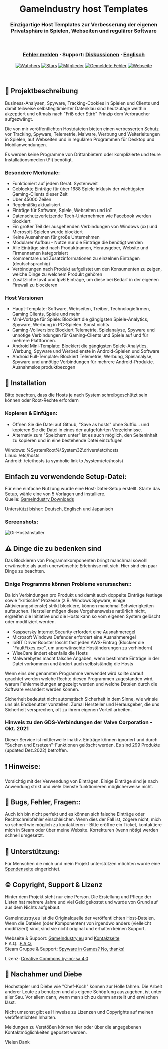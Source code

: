 <h1 align="center">GameIndustry host Templates</h1>
<h3 align="center">Einzigartige Host Templates zur Verbesserung der eigenen Privatsphäre in Spielen, Webseiten und regulärer Software</h3>

<br />
	
<h3 align="center">
  <a href="https://github.com/KodoPengin/GameIndustry-hosts-Template/issues">Fehler melden</a>
  <span> · </span>
  Support: <a href="https://github.com/KodoPengin/GameIndustry-hosts-Template/discussions">Diskussionen</a>
  <span> · </span>
  <a href="../README.md">Englisch</a>
</h3>
 <p align="center">
    <a href="https://github.com/KodoPengin/GameIndustry-hosts-Template/watchers"><img alt="Watchers" src="https://img.shields.io/github/watchers/KodoPengin/GameIndustry-hosts-Template.svg?color=0088ff" /></a>
    <a href="https://github.com/KodoPengin/GameIndustry-hosts-Template/stargazers"><img alt="Stars" src="https://img.shields.io/github/stars/KodoPengin/GameIndustry-hosts-Template.svg?color=0088ff" /></a>
    <a href="https://github.com/KodoPengin/GameIndustry-hosts-Template/network/members"><img alt="Mitglieder" src="https://img.shields.io/github/forks/KodoPengin/GameIndustry-hosts-Template.svg?color=0088ff" /></a>
    <a href="https://github.com/KodoPengin/GameIndustry-hosts-Template/issues"><img alt="Gemeldete Fehler" src="https://img.shields.io/github/issues/KodoPengin/GameIndustry-hosts-Template.svg?color=0088ff" /></a>
    <a href="https://gameindustry.eu"><img alt="Webseite" src="https://img.shields.io/badge/webseite-online-blue?url=https%3A%2F%2Fgameindustry.eu?color=0088ff" /></a>
  </p>
<br />

## 📝 Projektbeschreibung
Business-Analysen, Spyware, Tracking-Cookies in Spielen und Clients und damit teilweise selbstlegitimierter Datenklau sind heutzutage weithin akzeptiert und oftmals nach "Friß oder Stirb" Prinzip dem Verbraucher aufgezwängt.

Die von mir veröffentlichten Hostdateien bieten einen verbesserten Schutz vor Tracking, Spyware, Telemetrie, Malware, Werbung und Weiterleitungen in Spielen, auf Webseiten und in regulären Programmen für Desktop und Mobilanwendungen.

Es werden keine Programme von Drittanbietern oder komplizierte und teure Installationsmedien (PI) benötigt.

### Besondere Merkmale:
- Funktioniert auf jedem Gerät. Systemweit
- Geblockte Einträge für über 1688 Spiele inklusiv der wichtigsten Gaming-Clients dieser Zeit
- Über 45000 Zeilen
- Regelmäßig aktualisiert
- Einträge für Software, Spiele, Webseiten und IoT
- Datenschutzverletzende Tech-Unternehmen wie Facebook werden blockiert
- Ein großer Teil der ausgehenden Verbindungen von Windows (xx) und Microsoft-Spielen wurde blockiert
- Keine Ausnahmen für große Unternehmen
- Modularer Aufbau - Nutze nur die Einträge die benötigt werden
- Alle Einträge sind nach Produktnamen, Herausgeber, Website und Firmennamen kategorisiert
- Kommentare und Zusatzinformationen zu einzelnen Einträgen (deutschsprachig)
- Verbindungen nach Produkt aufgelistet um den Konsumenten zu zeigen, welche Dinge zu welchem Produkt gehören
- Zusätzliche Ipv4 und Ipv6 Einträge, um diese bei Bedarf in der eigenen Firewall zu blockieren

### Host Versionen
- Haupt-Template: Software, Webseiten, Treiber, Technologiefirmen, Gaming Clients, Spiele und mehr
- Mini-Vorlage für Spiele: Blockiert die gängigsten Spiele-Analytics, Spyware, Werbung in PC-Spielen. Sonst nichts
- Gaming-Vollversion: Blockiert Telemetrie, Spielanalyse, Spyware und unnötige Verbindungen für Gaming-Clients und Spiele auf und für mehrere Plattformen.
- Android Mini-Template: Blockiert die gängigsten Spiele-Analytics, Werbung, Spyware und Werbedienste in Android-Spielen und Software
- Android Full-Template: Blockiert Telemetrie, Werbung, Spielanalyse, Spyware und unnötige Verbindungen für mehrere Android-Produkte. Ausnahmslos produktbezogen

## 📖 Installation
Bitte beachten, dass die Hosts je nach System schreibgeschützt sein können oder Root-Rechte erfordern
### Kopieren & Einfügen:
- Öffnen Sie die Datei auf Github, "Save as hosts" ohne Suffix... und kopieren Sie die Datei in eines der aufgeführten Verzeichnisse.
- Alternativ zum "Speichern unter" ist es auch möglich, den Seiteninhalt zu kopieren und in eine bestehende Datei einzufügen

Windows: %SystemRoot%\System32\drivers\etc\hosts<br>
Linux: /etc/hosts<br>
Android: /etc/hosts (a symbolic link to /system/etc/hosts)

## Einfach zu verwendende Setup-Datei:
Für eine einfache Nutzung wurde eine Host-Datei-Setup erstellt. Starte das Setup, wähle eine von 5 Vorlagen und installiere.<br>
Quelle: <a href="https://www.gameindustry.eu/de/downloads/">GameIndustry Downloads</a><br>

Unterstützt bisher: Deutsch, Englisch und Japanisch

### Screenshots:
<p float="left">
<img src="https://www.gameindustry.eu/images/git/Setup_Uebersicht.webp" alt="Gi-HostsInstaller">
</p>

## ⚠ Dinge die zu bedenken sind
Das Blockieren von Programmkomponenten bringt manchmal sowohl erwünschte als auch unerwünschte Erlebnisse mit sich. Hier sind ein paar Dinge zu beachten.

### Einige Programme können Probleme verursachen::
Da ich Verbindungen pro Produkt und damit auch doppelte Einträge festlege sowie "kritische" Prozesse (z.B. Windows Spyware, einige Aktivierungsdienste) strikt blockiere, können manchmal Schwierigkeiten auftauchen. Hersteller mögen diese Vorgehensweise natürlich nicht, ergreifen die Initiative und die Hosts kann so vom eigenen System gelöscht oder modifiziert werden.<br>
- Kaspsersky Internet Security erfordert eine Ausnahmeregel
- Microsoft Windows Defender erfordert eine Ausnahmeregel
- IoBIT Driver Booster löscht fast jeden AWS-Eintrag (Blockier die "FaultFixes.exe", um unerwünschte Hoständerungen zu verhindern)
- WiseCare ändert ebenfalls die Hosts
- Malwarebytes macht falsche Angaben, wenn bestimmte Einträge in der Datei vorkommen und ändert auch selbstständig die Hosts

Wenn eins der genannten Programme verwendet wird sollte darauf geachtet werden welche Rechte diesen Programmen zugestanden wird, warum Fehlermeldungen angezeigt werden und welche Dateien durch die Software verändert werden können.

Sicherheit bedeutet nicht automatisch Sicherheit in dem Sinne, wie wir sie uns als Endbenutzer vorstellen. Zumal Hersteller und Herausgeber, die uns Sicherheit versprechen, oft zu ihrem eigenen Vorteil arbeiten.

### Hinweis zu den GDS-Verbindungen der Valve Corporation - Okt. 2021
Dieser Service ist mittlerweile inaktiv. Einträge können ignoriert und durch "Suchen und Ersetzen"-Funktionen gelöscht werden. Es sind 299 Produkte (updated Dez.2022) betroffen.

## ❗ Hinweise:
Vorsichtig mit der Verwendung von Einträgen. Einige Einträge sind je nach Anwendung strikt und viele Dienste funktionieren möglicherweise nicht.

## 🐞 Bugs, Fehler, Fragen::
Auch ich bin nicht perfekt und es können sich falsche Einträge oder Rechtschreibfehler einschleichen. Wenn dies der Fall ist, zögere nicht, mich so schnell wie möglich zu kontaktieren - Bitte eröffne ein Ticket, kontaktiere mich in Steam oder über meine Website. Korrekturen (wenn nötig) werden schnell umgesetzt.

## 🔖 Unterstützung:
Für Menschen die mich und mein Projekt unterstützen möchten wurde eine <a href="https://gameindustry.eu/de/donations/">Spendenseite</a> eingerichtet. 

## © Copyright, Support & Lizenz
Hinter dem Projekt steht nur eine Person. Die Erstellung und Pflege der Listen hat mehrere Jahre und viel Geld gekostet und wurde von Grund auf aus dem Nichts aufgebaut.<br><br>
GameIndustry.eu ist die Originalquelle der veröffentlichten Host-Dateien. Wenn die Dateien (oder Komponenten) von irgendwo anders (vielleicht modifiziert) sind, sind sie nicht original und erhalten keinen Support.

Webseite & Support: <a href="https://www.gameindustry.eu">GameIndustry.eu</a> and <a href="https://www.gameindustry.eu/contact/">Kontaktseite</a><br>
F.A.Q. :<a href="https://www.gameindustry.eu/faq/">F.A.Q.</a><br>
Steam Gruppe & Support: <a href="https://steamcommunity.com/groups/penguindome/">Spyware in Games? No, thanks!</a>

Lizenz: <a href="https://creativecommons.org/licenses/by-nc-sa/4.0/">Creative Commons by-nc-sa 4.0</a>

## 🚨 Nachahmer und Diebe
Hochstapler und Diebe wie "Chef-Koch" können zur Hölle fahren. Die Arbeit anderer Leute zu benutzen und als eigene Schöpfung auszugeben, ist unter aller Sau. Vor allem dann, wenn man sich zu dumm anstellt und erwischen lässt.

Nicht umsonst gibt es Hinweise zu Lizenzen und Copyrights auf meinen veröffentlichten Inhalten.

Meldungen zu Verstößen können hier oder über die angegebenen Kontaktmöglichkeiten gepostet werden.

Vielen Dank
